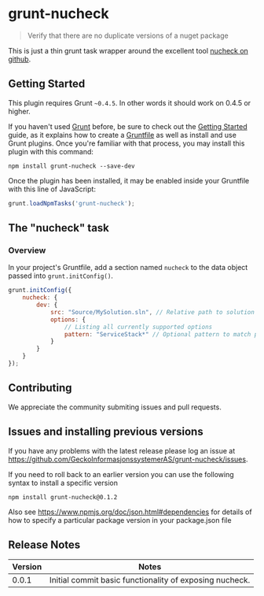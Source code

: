 # grunt-nucheck

> Verify that there are no duplicate versions of a nuget package

This is just a thin grunt task wrapper around the excellent tool [nucheck on github](https://github.com/mbenford/nucheck).

## Getting Started
This plugin requires Grunt `~0.4.5`. In other words it should work on 0.4.5 or higher.

If you haven't used [Grunt](http://gruntjs.com/) before, be sure to check out the [Getting Started](http://gruntjs.com/getting-started) guide, as it explains how to create a [Gruntfile](http://gruntjs.com/sample-gruntfile) as well as install and use Grunt plugins. Once you're familiar with that process, you may install this plugin with this command:

```shell
npm install grunt-nucheck --save-dev
```

Once the plugin has been installed, it may be enabled inside your Gruntfile with this line of JavaScript:

```js
grunt.loadNpmTasks('grunt-nucheck');
```

## The "nucheck" task

### Overview
In your project's Gruntfile, add a section named `nucheck` to the data object passed into `grunt.initConfig()`.

```js
grunt.initConfig({
    nucheck: {
        dev: {
            src: "Source/MySolution.sln", // Relative path to solution file
			options: {
				// Listing all currently supported options
				pattern: "ServiceStack*" // Optional pattern to match package name. Support wildcards
			}
        }
    }
});
```

## Contributing
We appreciate the community submiting issues and pull requests. 

## Issues and installing previous versions

If you have any problems with the latest release please log an issue at https://github.com/GeckoInformasjonssystemerAS/grunt-nucheck/issues.

If you need to roll back to an earlier version you can use the following syntax to install a specific version

```
npm install grunt-nucheck@0.1.2
```

Also see https://www.npmjs.org/doc/json.html#dependencies for details of how to specify a particular package version in your package.json file

## Release Notes

|Version| Notes|
|-------|------|
|0.0.1|Initial commit basic functionality of exposing nucheck.